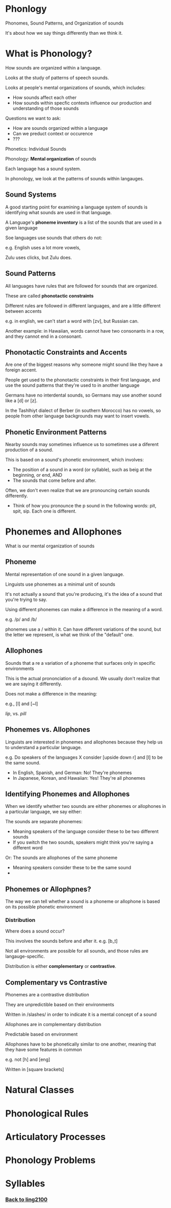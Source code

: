 # Phonlogy

Phonomes, Sound Patterns, and Organization of sounds

It's about how we say things differently than we think it.

# What is Phonology?
How sounds are organized within a language.

Looks at the study of patterns of speech sounds.

Looks at people's mental organizations of sounds, which includes:
 - How sounds affect each other
 - How sounds within specfic contexts influence our production and understanding of those sounds

Questions we want to ask:
 - How are sounds organized within a language
 - Can we preduct context or occurence
 - ???


Phonetics: Individual Sounds

Phonology: **Mental organization** of sounds

Each language has a sound system.

In phonology, we look at the patterns of sounds within langauges.

## Sound Systems
A good starting point for examining a language system of sounds is identifying what sounds are used in that language.

A Language's **phoneme inventory** is a list of the sounds that are used in a given language

Soe languages use sounds that others do not:

e.g. English uses a lot more vowels,

Zulu uses clicks, but Zulu does.

## Sound Patterns

All languages have rules that are followed for sounds that are organized.

These are called **phonotactic constraints**

Different rules are followed in different languages, and are a little different between accents

e.g. in english, we can't start a word with [zv], but Russian can.

Another example: in Hawaiian, words cannot have two consonants in a row, and they cannot end in a consonant.

## Phonotactic Constraints and Accents
Are one of the biggest reasons why someone might sound like they have a foreign accent.

People get used to the phonotactic constraints in their first language, and use the sound patterns that they're used to in another language

Germans have no interdental sounds, so Germans may use another sound like a [d] or [z].

In the Tashlhiyt dialect of Berber (in southern Morocco) has no vowels, so people from other language backgrounds may want to insert vowels.

## Phonetic Environment Patterns
Nearby sounds may sometimes influence us to sometimes use a diferent production of a sound.

This is based on a sound's phonetic environment, which involves:
 - The position of a sound in a word (or syllable), such as beig at the beginning, or end, AND
 - The sounds that come before and after.
 
 Often, we don't even realize that we are pronouncing certain sounds differently.

 - Think of how you pronounce the p sound in the following words: pit, spit, sip. Each one is different.

 
# Phonemes and Allophones

What is our mental organization of sounds

## Phoneme
Mental representation of one sound in a given language.

Linguists use phonemes as a minimal unit of sounds

It's not actually a sound that you're producing, it's the idea of a sound that you're trying to say.

Using different phonemes can make a difference in the meaning of a word.

e.g. /p/ and /b/

phonemes use a / within it. Can have different variations of the sound, but the letter we represent, is what we think of the "default" one.


## Allophones

Sounds that a re a variation of a phoneme that surfaces only in specific environments

This is the actual prononciation of a dsound. We usually don't realize that we are saying it differently.

Does not make a difference in the meaning:

e.g., [l] and [~l]

*lip*, vs. *pill*

## Phonemes vs. Allophones

Linguists are interested in phonemes and allophones because they help us to understand a particular language.

e.g. Do speakers of the languages X consider [upside down r] and [l] to be the same sound.

- In English, Spanish, and German: No! They're phonemes
- In Japanese, Korean, and Hawaiian: Yes! They're all phonemes

## Identifying Phonemes and Allophones
When we identify whether two sounds are either phonemes or allophones in a particular language, we say either:

The sounds are separate phonemes:
 - Meaning speakers of the language consider these to be two different sounds
 - If you switch the two sounds, speakers might think you're saying a different word

Or: The sounds are allophones of the same phoneme
- Meaning speakers consider these to be the same sound
-

## Phonemes or Allophpnes?

The way we can tell whether a sound is a phoneme or allophone is based on its possible phonetic environment

### Distribution
Where does a sound occur?

This involves the sounds before and after it.
e.g. [b_t]

Not all environments are possible for all sounds, and those rules are langauge-specific.

Distribution is either **complementary** or **contrastive**.

## Complementary vs Contrastive

Phonemes are a contrastive distribution

They are unpredictible based on their environments

Written in /slashes/ in order to indicate it is a mental concept of a sound

Allophones are in complementary distribution

Predictable based on environment

Allophones have to be phonetically similar to one another, meaning that they have some features in common

e.g. not [h] and [eng]

Written in [square brackets]



# Natural Classes

# Phonological Rules

# Articulatory Processes

# Phonology Problems

# Syllables

### [Back to ling2100](%WEBPATH%/classes/ling2100/)